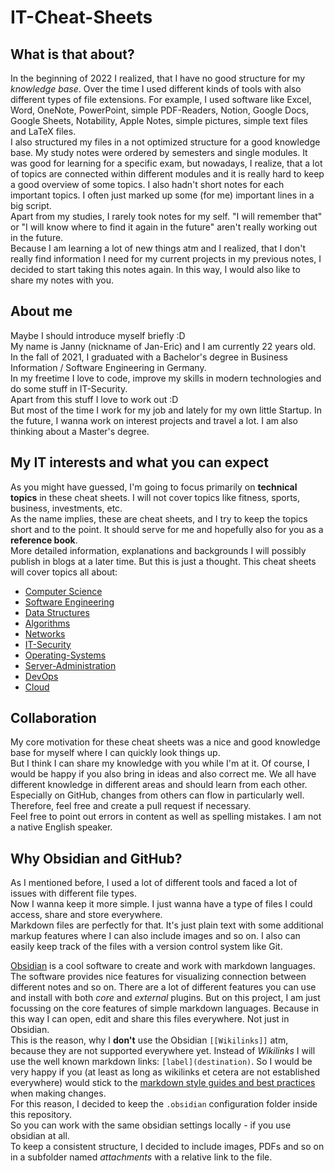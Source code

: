 # IT-Cheat-Sheets
## What is that about?
In the beginning of 2022 I realized, that I have no good structure for my *knowledge base*. Over the time I used different kinds of tools with also different types of file extensions. For example, I used software like Excel, Word, OneNote, PowerPoint, simple PDF-Readers, Notion, Google Docs, Google Sheets, Notability, Apple Notes, simple pictures, simple text files and LaTeX files.  
I also structured my files in a not optimized structure for a good knowledge base. My study notes were ordered by semesters and single modules. It was good for learning for a specific exam, but nowadays, I realize, that a lot of topics are connected within different modules and it is really hard to keep a good overview of some topics. I also hadn't short notes for each important topics. I often just marked up some (for me) important lines in a big script.  
Apart from my studies, I rarely took notes for my self. "I will remember that" or "I will know where to find it again in the future" aren't really working out in the future.  
Because I am learning a lot of new things atm and I realized, that I don't really find information I need for my current projects in my previous notes, I decided to start taking this notes again. In this way, I would also like to share my notes with you.

## About me
Maybe I should introduce myself briefly :D  
My name is Janny (nickname of Jan-Eric) and I am currently 22 years old.
In the fall of 2021, I graduated with a Bachelor's degree in Business Information / Software Engineering in Germany.  
In my freetime I love to code, improve my skills in modern technologies and do some stuff in IT-Security.  
Apart from this stuff I love to work out :D  
But most of the time I work for my job and lately for my own little Startup.
In the future, I wanna work on interest projects and travel a lot. I am also thinking about a Master's degree.

## My IT interests and what you can expect
As you might have guessed, I'm going to focus primarily on **technical topics** in these cheat sheets. I will not cover topics like fitness, sports, business, investments, etc.  
As the name implies, these are cheat sheets, and I try to keep the topics short and to the point. It should serve for me and hopefully also for you as a **reference book**.  
More detailed information, explanations and backgrounds I will possibly publish in blogs at a later time. But this is just a thought.
This cheat sheets will cover topics all about:
- [Computer Science](Computer-Science-Basics/Computer-Science.md)
- [Software Engineering](Software-Engineering/Software-Engineering.md)
- [Data Structures](Data-Structures/Data-Structures.md)
- [Algorithms](Algorithms/Algorithms.md)
- [Networks](Networks/Networks.md)
- [IT-Security](IT-Security/IT-Security.md)
- [Operating-Systems](Operating-Systems/Operating-Systems.md)
- [Server-Administration](Server-Administration/Server-Administration.md)
- [DevOps](DevOps/DevOps.md)
- [Cloud](Cloud/Cloud.md)

## Collaboration
My core motivation for these cheat sheets was a nice and good knowledge base for myself where I can quickly look things up.  
But I think I can share my knowledge with you while I'm at it. Of course, I would be happy if you also bring in ideas and also correct me. We all have different knowledge in different areas and should learn from each other. 
Especially on GitHub, changes from others can flow in particularly well. Therefore, feel free and create a pull request if necessary.  
Feel free to point out errors in content as well as spelling mistakes. I am not a native English speaker.

## Why Obsidian and GitHub?
As I mentioned before, I used a lot of different tools and faced a lot of issues with different file types.  
Now I wanna keep it more simple. I just wanna have a type of files I could access, share and store everywhere.  
Markdown files are perfectly for that. It's just plain text with some additional markup features where I can also include images and so on.
I also can easily keep track of the files with a version control system like Git.

[Obsidian](https://obsidian.md/) is a cool software to create and work with markdown languages. The software provides nice features for visualizing connection between different notes and so on. There are a lot of different features you can use and install with both *core* and *external* plugins. 
But on this project, I am just focussing on the core features of simple markdown languages. Because in this way I can open, edit and share this files everywhere. Not just in Obsidian.  
This is the reason, why I **don't** use the Obsidian `[[Wikilinks]]` atm, because they are not supported everywhere yet. Instead of *Wikilinks* I will use the well known markdown links: `[label](destination)`. 
So I would be very happy if you (at least as long as wikilinks et cetera are not established everywhere) would stick to the [markdown style guides and best practices](https://www.markdownguide.org/basic-syntax/) when making changes.  
For this reason, I decided to keep the `.obsidian` configuration folder inside this repository.  
So you can work with the same obsidian settings locally - if you use obsidian at all.  
To keep a consistent structure, I decided to include images, PDFs and so on in a subfolder named *attachments* with a relative link to the file.
